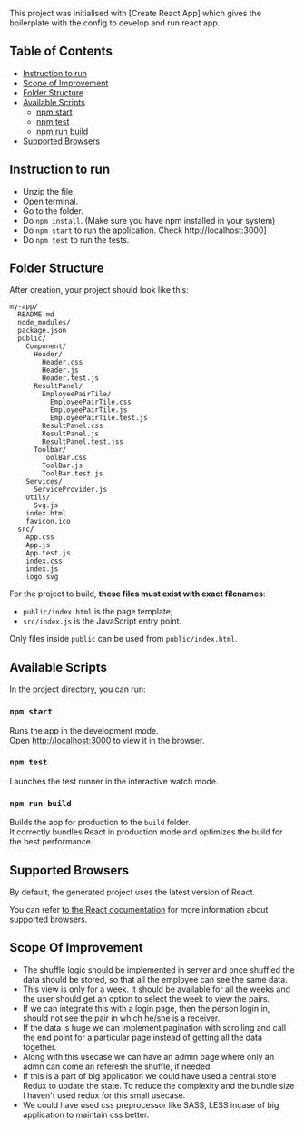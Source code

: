 This project was initialised with [Create React App] which gives the boilerplate with the config to develop and run react app.

## Table of Contents

- [Instruction to run](#instruction-to-run)
- [Scope of Improvement](#scope-of-improvement)
- [Folder Structure](#folder-structure)
- [Available Scripts](#available-scripts)
  - [npm start](#npm-start)
  - [npm test](#npm-test)
  - [npm run build](#npm-run-build)
- [Supported Browsers](#supported-browsers)

## Instruction to run
- Unzip the file.
- Open terminal.
- Go to the folder.
- Do `npm install`. (Make sure you have npm installed in your system)
- Do `npm start` to run the application. Check http://localhost:3000]
- Do `npm test` to run the tests. 

## Folder Structure

After creation, your project should look like this:

```
my-app/
  README.md
  node_modules/
  package.json
  public/
    Component/
      Header/
        Header.css
        Header.js
        Header.test.js
      ResultPanel/
        EmployeePairTile/
          EmployeePairTile.css
          EmployeePairTile.js
          EmployeePairTile.test.js
        ResultPanel.css
        ResultPanel.js
        ResultPanel.test.jss
      Toolbar/
        ToolBar.css
        ToolBar.js
        ToolBar.test.js
    Services/
      ServiceProvider.js
    Utils/
      Svg.js
    index.html
    favicon.ico
  src/
    App.css
    App.js
    App.test.js
    index.css
    index.js
    logo.svg
```

For the project to build, **these files must exist with exact filenames**:

* `public/index.html` is the page template;
* `src/index.js` is the JavaScript entry point.

Only files inside `public` can be used from `public/index.html`.<br>

## Available Scripts

In the project directory, you can run:

### `npm start`

Runs the app in the development mode.<br>
Open [http://localhost:3000](http://localhost:3000) to view it in the browser.

### `npm test`

Launches the test runner in the interactive watch mode.<br>

### `npm run build`

Builds the app for production to the `build` folder.<br>
It correctly bundles React in production mode and optimizes the build for the best performance.

## Supported Browsers

By default, the generated project uses the latest version of React.

You can refer [to the React documentation](https://reactjs.org/docs/react-dom.html#browser-support) for more information about supported browsers.

## Scope Of Improvement
- The shuffle logic should be implemented in server and once shuffled the data should be stored, so that all the employee can see the same data. 
- This view is only for a week. It should be available for all the weeks and the user should get an option to select the week to view the pairs.
- If we can integrate this with a login page, then the person login in, should not see the pair in which he/she is a receiver.
- If the data is huge we can implement pagination with scrolling and call the end point for a particular page instead of getting all the data together.
- Along with this usecase we can have an admin page where only an admn can come an referesh the shuffle, if needed.
- If this is a part of big application we could have used a central store Redux to update the state. To reduce the complexity and the bundle size I haven't used redux for this small usecase.
- We could have used css preprocessor like SASS, LESS incase of big application to maintain css better.
